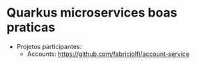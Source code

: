 # Quarkus microservices boas praticas
- Projetos participantes:
  - Accounts: https://github.com/fabriciolfj/account-service
